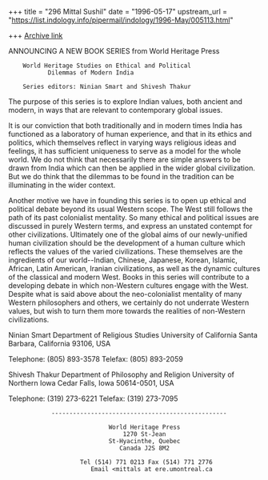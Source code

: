 +++
title = "296 Mittal Sushil"
date = "1996-05-17"
upstream_url = "https://list.indology.info/pipermail/indology/1996-May/005113.html"

+++
[Archive link](https://list.indology.info/pipermail/indology/1996-May/005113.html)



ANNOUNCING A NEW BOOK SERIES from World Heritage Press


		World Heritage Studies on Ethical and Political 
			   Dilemmas of Modern India

		Series editors: Ninian Smart and Shivesh Thakur

The purpose of this series is to explore Indian values, both ancient and
modern, in ways that are relevant to contemporary global issues.

It is our conviction that both traditionally and in modern times India has
functioned as a laboratory of human experience, and that in its ethics and
politics, which themselves reflect in varying ways religious ideas and
feelings, it has sufficient uniqueness to serve as a model for the whole
world. We do not think that necessarily there are simple answers to be
drawn from India which can then be applied in the wider global
civilization. But we do think that the dilemmas to be found in the
tradition can be illuminating in the wider context.

Another motive we have in founding this series is to open up ethical and
political debate beyond its usual Western scope. The West still follows
the path of its past colonialist mentality. So many ethical and political
issues are discussed in purely Western terms, and express an unstated
contempt for other civilizations. Ultimately one of the global aims of our
newly-unified human civilization should be the development of a human
culture which reflects the values of the varied civilizations. These
themselves are the ingredients of our world--Indian, Chinese, Japanese,
Korean, Islamic, African, Latin American, Iranian civilizations, as well
as the dynamic cultures of the classical and modern West. Books in this
series will contribute to a developing debate in which non-Western
cultures engage with the West. Despite what is said above about the
neo-colonialist mentality of many Western philosophers and others, we
certainly do not underrate Western values, but wish to turn them more
towards the realities of non-Western civilizations.


Ninian Smart
Department of Religious Studies
University of California
Santa Barbara, California 93106, USA

Telephone: (805) 893-3578
Telefax: (805) 893-2059

Shivesh Thakur
Department of Philosophy and Religion
University of Northern Iowa
Cedar Falls, Iowa 50614-0501, USA

Telephone: (319) 273-6221
Telefax: (319) 273-7095

                -------------------------------------------------

                                World Heritage Press
                                    1270 St-Jean
                                St-Hyacinthe, Quebec
                                   Canada J2S 8M2

                        Tel (514) 771 0213 Fax (514) 771 2776
                           Email <mittals at ere.umontreal.ca





